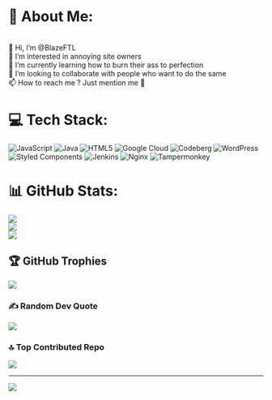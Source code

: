 # 💫 About Me:
<br>    👋 Hi, I’m @BlazeFTL<br>    👀 I’m interested in annoying site owners<br>    🌱 I’m currently learning how to burn their ass to perfection<br>    💞️ I’m looking to collaborate with people who want to do the same<br>    📫 How to reach me ? Just mention me 🐸


# 💻 Tech Stack:
![JavaScript](https://img.shields.io/badge/javascript-%23323330.svg?style=for-the-badge&logo=javascript&logoColor=%23F7DF1E) ![Java](https://img.shields.io/badge/java-%23ED8B00.svg?style=for-the-badge&logo=openjdk&logoColor=white) ![HTML5](https://img.shields.io/badge/html5-%23E34F26.svg?style=for-the-badge&logo=html5&logoColor=white) ![Google Cloud](https://img.shields.io/badge/GoogleCloud-%234285F4.svg?style=for-the-badge&logo=google-cloud&logoColor=white) ![Codeberg](https://img.shields.io/badge/Codeberg-2185D0?style=for-the-badge&logo=Codeberg&logoColor=white) ![WordPress](https://img.shields.io/badge/WordPress-%23117AC9.svg?style=for-the-badge&logo=WordPress&logoColor=white) ![Styled Components](https://img.shields.io/badge/styled--components-DB7093?style=for-the-badge&logo=styled-components&logoColor=white) ![Jenkins](https://img.shields.io/badge/jenkins-%232C5263.svg?style=for-the-badge&logo=jenkins&logoColor=white) ![Nginx](https://img.shields.io/badge/nginx-%23009639.svg?style=for-the-badge&logo=nginx&logoColor=white) ![Tampermonkey](https://img.shields.io/badge/tampermonkey-%2300485B.svg?style=for-the-badge&logo=tampermonkey&logoColor=white)
# 📊 GitHub Stats:
![](https://github-readme-stats.vercel.app/api?username=BlazeFTL&theme=calm_pink&hide_border=false&include_all_commits=true&count_private=true)<br/>
![](https://github-readme-streak-stats.herokuapp.com/?user=BlazeFTL&theme=calm_pink&hide_border=false)<br/>
![](https://github-readme-stats.vercel.app/api/top-langs/?username=BlazeFTL&theme=calm_pink&hide_border=false&include_all_commits=true&count_private=true&layout=compact)

## 🏆 GitHub Trophies
![](https://github-profile-trophy.vercel.app/?username=BlazeFTL&theme=radical&no-frame=false&no-bg=true&margin-w=4)

### ✍️ Random Dev Quote
![](https://quotes-github-readme.vercel.app/api?type=horizontal&theme=gruvbox)

### 🔝 Top Contributed Repo
![](https://github-contributor-stats.vercel.app/api?username=BlazeFTL&limit=5&theme=shadow_red&combine_all_yearly_contributions=true)

---
[![](https://visitcount.itsvg.in/api?id=BlazeFTL&icon=7&color=1)](https://visitcount.itsvg.in)

<!-- Proudly created with GPRM ( https://gprm.itsvg.in ) -->
